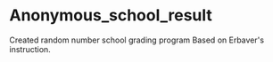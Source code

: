 # Anonymous_school_result
Created random number school grading program Based on Erbaver's instruction.
